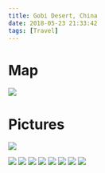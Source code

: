 ```yaml
---
title: Gobi Desert, China
date: 2018-05-23 21:33:42
tags: [Travel]
---
```


# Map

![](0.jpg)

# Pictures

![](1.jpeg)

<!--truncate-->

![](2.jpeg)
![](3.jpeg)
![](4.jpeg)
![](5.jpeg)
![](6.jpeg)
![](7.jpeg)
![](8.jpeg)
![](9.jpeg)
